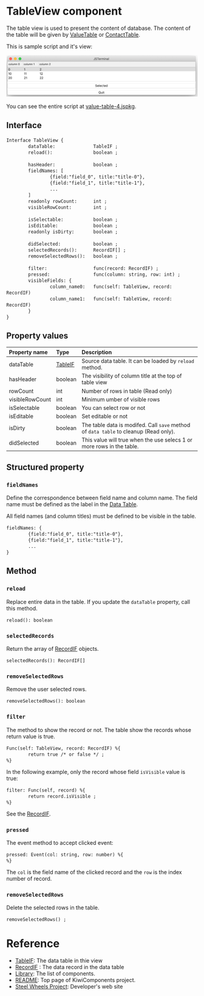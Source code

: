 # TableView component
The table view is used to present the content of database. 
The content of the table will be given by [ValueTable](https://github.com/steelwheels/KiwiScript/blob/master/KiwiLibrary/Document/Class/ValueTable.md) or
[ContactTable](https://github.com/steelwheels/KiwiScript/blob/master/KiwiLibrary/Document/Class/ContactTable.md).

This is sample script and it's view:

![Table View](./Images/table-view.png)

You can see the entire script at [value-table-4.jspkg](https://github.com/steelwheels/JSTerminal/tree/master/Resource/Sample/value-table-4.jspkg).

## Interface
````
Interface TableView {
        dataTable:              TableIF ;
        reload():               boolean ;

        hasHeader:              boolean ;
        fieldNames: [
                {field:"field_0", title:"title-0"},
                {field:"field_1", title:"title-1"},
                ...
        ]
        readonly rowCount:      int ;
        visibleRowCount:        int ;

        isSelectable:           boolean ;
        isEditable:             boolean ;
        readonly isDirty:       boolean ;

        didSelected:            boolean ;
        selectedRecords():      RecordIF[] ;
        removeSelectedRows():   boolean ;
       
        filter:                 func(record: RecordIF) ;
        pressed:                func(column: string, row: int) ;
        visibleFields: {
                column_name0:   func(self: TableView, record: RecordIF)
                column_name1:   func(self: TableView, record: RecordIF)
        }
}
````

## Property values
|Property name  |Type   |Description        |
|:--            |:--    |:--                | 
|dataTable      |[TableIF](https://github.com/steelwheels/KiwiScript/blob/master/KiwiLibrary/Document/Class/Table.md)  |Source data table. It can be loaded by `reload` method. |
|hasHeader      |boolean   |The visibility of column title at the top of table view|
|rowCount       |int    |Number of rows in table (Read only)|
|visibleRowCount |int    |Minimum umber of visible rows|
|isSelectable   |boolean |You can select row or not |
|isEditable     |boolean |Set editable or not |
|isDirty        |boolean |The table data is modifed. Call `save` method of `data table` to cleanup (Read only). |
|didSelected    |boolean |This value will true when the use selecs 1 or more rows in the table. |


## Structured property

### `fieldNames`
Define the correspondence between field name and column name. The field name must be defined as the label in the [Data Table](https://github.com/steelwheels/Coconut/blob/master/CoconutData/Source/Data/CNTable.swifts).

All field names (and column titles) must be defined to be visible in the table.

````
fieldNames: {
        {field:"field_0", title:"title-0"},
        {field:"field_1", title:"title-1"},
        ...
}
````

## Method

### `reload`
Replace entire data in the table. If you update the `dataTable` property, call this method.
```
reload(): boolean
```

### `selectedRecords`
Return the array of [RecordIF](https://github.com/steelwheels/KiwiScript/blob/master/KiwiLibrary/Document/Class/Record.md) objects. 
````
selectedRecords(): RecordIF[]
````

### `removeSelectedRows`
Remove the user selected rows.
````
removeSelectedRows(): boolean
````

### `filter`
The method to show the record or not. The table show the records whose return value is true.

````
Func(self: TableView, record: RecordIF) %{
        return true /* or false */ ;
%}
````

In the following example, only the record
whose field `isVisible` value is true:
````
filter: Func(self, record) %{
        return record.isVisible ;
%}
````

 See the [RecordIF](https://github.com/steelwheels/KiwiScript/blob/master/KiwiLibrary/Document/Class/Record.md).

### `pressed`
The event method to accept clicked event:
````
pressed: Event(col: string, row: number) %{
%}
````
The `col` is the field name of the clicked record and the `row` is the index number of record.

### `removeSelectedRows`
Delete the selected rows in the table.
`````
removeSelectedRows() ;
`````

# Reference
* [TableIF](https://github.com/steelwheels/KiwiScript/blob/master/KiwiLibrary/Document/Class/Table.md): The data table in thie view 
* [RecordIF](https://github.com/steelwheels/KiwiScript/blob/master/KiwiLibrary/Document/Class/Record.md) : The data record in the data table
* [Library](https://github.com/steelwheels/KiwiCompnents/blob/master/Document/Library.md): The list of components. 
* [README](https://github.com/steelwheels/KiwiCompnents): Top page of KiwiComponents project.
* [Steel Wheels Project](https://steelwheels.github.io): Developer's web site

